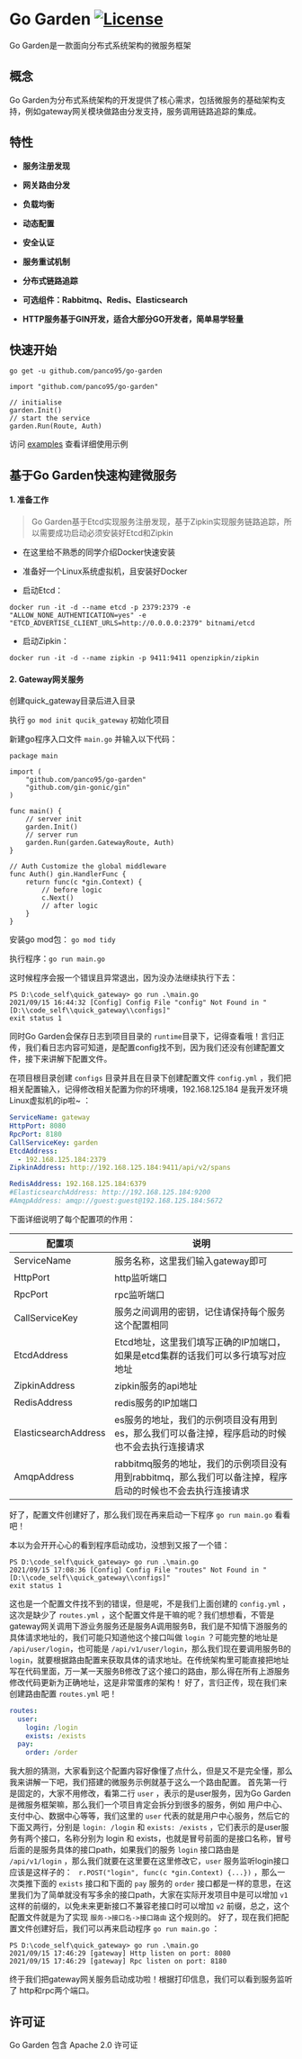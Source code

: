 # Go Garden [![License](https://img.shields.io/:license-apache-blue.svg)](https://opensource.org/licenses/Apache-2.0)

Go Garden是一款面向分布式系统架构的微服务框架

## 概念

Go Garden为分布式系统架构的开发提供了核心需求，包括微服务的基础架构支持，例如gateway网关模块做路由分发支持，服务调用链路追踪的集成。

## 特性

- **服务注册发现**

- **网关路由分发**

- **负载均衡**

- **动态配置**

- **安全认证**

- **服务重试机制**

- **分布式链路追踪**

- **可选组件：Rabbitmq、Redis、Elasticsearch**

- **HTTP服务基于GIN开发，适合大部分GO开发者，简单易学轻量**


## 快速开始

`go get -u github.com/panco95/go-garden`

```golang
import "github.com/panco95/go-garden"

// initialise
garden.Init()
// start the service
garden.Run(Route, Auth)
```

访问 [examples](https://github.com/panco95/go-garden/tree/master/examples) 查看详细使用示例

## 基于Go Garden快速构建微服务

#### 1. 准备工作

> Go Garden基于Etcd实现服务注册发现，基于Zipkin实现服务链路追踪，所以需要成功启动必须安装好Etcd和Zipkin

* 在这里给不熟悉的同学介绍Docker快速安装
* 准备好一个Linux系统虚拟机，且安装好Docker


* 启动Etcd：
```
docker run -it -d --name etcd -p 2379:2379 -e "ALLOW_NONE_AUTHENTICATION=yes" -e "ETCD_ADVERTISE_CLIENT_URLS=http://0.0.0.0:2379" bitnami/etcd
```
* 启动Zipkin：
```
docker run -it -d --name zipkin -p 9411:9411 openzipkin/zipkin
```

#### 2. Gateway网关服务

创建quick_gateway目录后进入目录

执行 `go mod init qucik_gateway` 初始化项目

新建go程序入口文件 `main.go` 并输入以下代码：

```golang
package main

import (
	"github.com/panco95/go-garden"
	"github.com/gin-gonic/gin"
)

func main() {
	// server init
	garden.Init()
	// server run
	garden.Run(garden.GatewayRoute, Auth)
}

// Auth Customize the global middleware
func Auth() gin.HandlerFunc {
	return func(c *gin.Context) {
		// before logic
		c.Next()
		// after logic
	}
}
```
安装go mod包： `go mod tidy`

执行程序：`go run main.go`

这时候程序会报一个错误且异常退出，因为没办法继续执行下去：

```
PS D:\code_self\quick_gateway> go run .\main.go
2021/09/15 16:44:32 [Config] Config File "config" Not Found in "[D:\\code_self\\quick_gateway\\configs]"
exit status 1
```

同时Go Garden会保存日志到项目目录的 `runtime`目录下，记得查看哦！言归正传，我们看日志内容可知道，是配置config找不到，因为我们还没有创建配置文件，接下来讲解下配置文件。

在项目根目录创建 `configs` 目录并且在目录下创建配置文件 `config.yml` ，我们把相关配置输入，记得修改相关配置为你的环境噢，192.168.125.184 是我开发环境Linux虚拟机的ip啦~ ：

```yml
ServiceName: gateway
HttpPort: 8080
RpcPort: 8180
CallServiceKey: garden
EtcdAddress:
  - 192.168.125.184:2379
ZipkinAddress: http://192.168.125.184:9411/api/v2/spans

RedisAddress: 192.168.125.184:6379
#ElasticsearchAddress: http://192.168.125.184:9200
#AmqpAddress: amqp://guest:guest@192.168.125.184:5672
```
下面详细说明了每个配置项的作用：

|        配置项         |                                               说明                                                |
| -------------------- | ------------------------------------------------------------------------------------------------ |
| ServiceName          | 服务名称，这里我们输入gateway即可                                                                   |
| HttpPort             | http监听端口                                                                                      |
| RpcPort              | rpc监听端口                                                                                       |
| CallServiceKey       | 服务之间调用的密钥，记住请保持每个服务这个配置相同                                                     |
| EtcdAddress          | Etcd地址，这里我们填写正确的IP加端口，如果是etcd集群的话我们可以多行填写对应地址                         |
| ZipkinAddress        | zipkin服务的api地址                                                                                |
| RedisAddress         | redis服务的IP加端口                                                                                |
| ElasticsearchAddress | es服务的地址，我们的示例项目没有用到es，那么我们可以备注掉，程序启动的时候也不会去执行连接请求             |
| AmqpAddress          | rabbitmq服务的地址，我们的示例项目没有用到rabbitmq，那么我们可以备注掉，程序启动的时候也不会去执行连接请求 |

好了，配置文件创建好了，那么我们现在再来启动一下程序 `go run main.go` 看看吧！

本以为会开开心心的看到程序启动成功，没想到又报了一个错：

```
PS D:\code_self\quick_gateway> go run .\main.go
2021/09/15 17:08:36 [Config] Config File "routes" Not Found in "[D:\\code_self\\quick_gateway\\configs]"
exit status 1
```

这也是一个配置文件找不到的错误，但是呢，不是我们上面创建的 `config.yml` ，这次是缺少了 `routes.yml` ，这个配置文件是干嘛的呢？我们想想看，不管是gateway网关调用下游业务服务还是服务A调用服务B，我们是不知情下游服务的具体请求地址的，我们可能只知道他这个接口叫做 `login` ？可能完整的地址是 `/api/user/login`，也可能是 `/api/v1/user/login`，那么我们现在要调用服务B的 `login`，就要根据路由配置来获取具体的请求地址。在传统架构里可能直接把地址写在代码里面，万一某一天服务B修改了这个接口的路由，那么得在所有上游服务修改代码更新为正确地址，这是非常蛋疼的架构！
好了，言归正传，现在我们来创建路由配置 `routes.yml` 吧！

```yml
routes:
  user:
    login: /login
    exists: /exists
  pay:
    order: /order
```
我大胆的猜测，大家看到这个配置内容好像懂了点什么，但是又不是完全懂，那么我来讲解一下吧，我们搭建的微服务示例就基于这么一个路由配置。
首先第一行是固定的，大家不用修改，看第二行 `user` ，表示的是user服务，因为Go Garden是微服务框架嘛，那么我们一个项目肯定会拆分到很多的服务，例如 用户中心、支付中心、数据中心等等，我们这里的 `user` 代表的就是用户中心服务，然后它的下面又两行，分别是 `login: /login` 和 `exists: /exists` ，它们表示的是user服务有两个接口，名称分别为 login 和 exists，也就是冒号前面的是接口名称，冒号后面的是服务具体的接口path，如果我们的服务 `login` 接口路由是 `/api/v1/login` ，那么我们就要在这里要在这里修改它，`user` 服务监听login接口应该是这样子的： `	r.POST("login", func(c *gin.Context) {...})` ，那么一次类推下面的 `exists` 接口和下面的 `pay` 服务的 `order` 接口都是一样的意思，在这里我们为了简单就没有写多余的接口path，大家在实际开发项目中是可以增加 `v1` 这样的前缀的，以免未来更新接口不兼容老接口时可以增加 `v2` 前缀，总之，这个配置文件就是为了实现 `服务->接口名->接口路由` 这个规则的。
好了，现在我们把配置文件创建好后，我们可以再来启动程序 `go run main.go` ：

```
PS D:\code_self\quick_gateway> go run .\main.go
2021/09/15 17:46:29 [gateway] Http listen on port: 8080
2021/09/15 17:46:29 [gateway] Rpc listen on port: 8180
```
终于我们把gateway网关服务启动成功啦！根据打印信息，我们可以看到服务监听了 http和rpc两个端口。

## 许可证

Go Garden 包含 Apache 2.0 许可证
